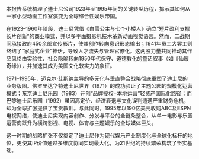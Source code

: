 本报告系统梳理了迪士尼公司1923年至1995年间的关键转型历程，揭示其如何从一家小型动画工作室演变为全球综合性娱乐帝国。

在1923–1960年阶段，迪士尼凭借《白雪公主与七个小矮人》确立“短片盈利支撑长片创新”的商业模式，并以多平面摄影机技术革新动画视觉语言。然而，二战期间承接政府450余部宣传影片，使其创作转向意识形态输出；1941年员工大罢工则终结了“家庭式企业”神话，导致人才流失与管理官僚化。这两股力量共同推动其作品风格由实验性、社会隐喻转向1950年代保守、道德教化的童话叙事（如《仙履奇缘》），并加速其成为美国文化软实力的象征。

1971–1995年，迈克尔·艾斯纳主导的多元化与垂直整合战略彻底重塑了迪士尼的业务版图。佛罗里达华特迪士尼世界（1971）的成功验证了主题公园的规模化运营模式；东京迪士尼乐园（1983）开创“品牌授权+本地运营”轻资产国际化路径；而巴黎迪士尼乐园（1992）虽因高定价、经济衰退与文化误判遭遇严重财务危机，却为全球扩张提供了宝贵教训。与此同时，1995年以190亿美元收购ABC及ESPN电视网络，使迪士尼实现内容创作、分发与平台的全链条整合，从单一电影与乐园运营商跃升为横跨影视、电视、体育与主题娱乐的全球媒体巨头。

这一时期的战略扩张不仅奠定了迪士尼作为现代娱乐产业制度化与全球化标杆的地位，更使其IP价值通过多维度协同实现最大化，为21世纪的持续繁荣构筑了坚实基础。
